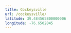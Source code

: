 ```yaml
---
title: Cockeysville
url: /cockeysville/
latitude: 39.484565800000006
longitude: -76.6502845
---
```

